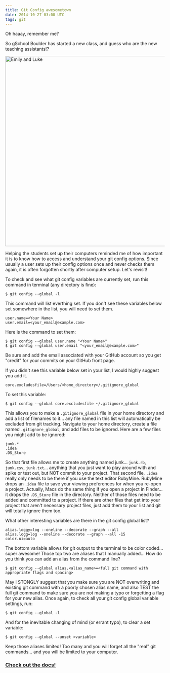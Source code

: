 ```yaml
---
title: Git Config awesometown
date: 2014-10-27 03:00 UTC
tags: git
---
```


Oh haaay, remember me?

So gSchool Boulder has started a new class, and guess who are the new teaching assistants!?

[<img src="/images/20141027_git_config/Emily_and_Luke.png" alt="Emily and Luke" width="600em">](/images/20141027_git_config/Emily_and_Luke.png)

Helping the students set up their computers reminded me of how important it is to know how to access and understand your git config options. Since usually a user sets up their config options once and never checks them again, it is often forgotten shortly after computer setup. Let's revisit!

To check and see what git config variables are currently set, run this command in terminal (any directory is fine):

    $ git config --global -l

This command will list everthing set. If you don't see these variables below set somewhere in the list, you will need to set them.

    user.name=<Your Name>
    user.email=<your_email@example.com>

Here is the command to set them:

    $ git config --global user.name "<Your Name>"
    $ git config --global user.email "<your_email@example.com>"

Be sure and add the email associated with your GitHub account so you get "credit" for your commits on your GitHub front page.

If you didn't see this variable below set in your list, I would highly suggest you add it.

    core.excludesfile=/Users/<home_directory>/.gitignore_global

To set this variable:

    $ git config --global core.excludesfile ~/.gitignore_global

This allows you to make a `.gitignore_global` file in your home directory and add a list of filenames to it... any file named in this list will automatically be excluded from git tracking. Navigate to your home directory, create a file named `.gitignore_global`, and add files to be ignored. Here are a few files you might add to be ignored:

    junk.*
    .idea
    .DS_Store

So that first file allows me to create anything named junk... `junk.rb`, `junk.csv`, `junk.txt`... anything that you just want to play around with and spike or test out, but NOT commit to your project. That second file, `.idea` really only needs to be there if you use the text editor RubyMine. RubyMine drops an `.idea` file to save your viewing preferences for when you re-open a project. Actually, Macs do the same thing if you open a project in Finder... it drops the `.DS_Store` file in the directory. Neither of those files need to be added and committed to a project. If there are other files that get into your project that aren't necessary project files, just add them to your list and git will totally ignore them too.

What other interesting variables are there in the git config global list?

    alias.loggy=log --oneline --decorate --graph --all
    alias.logg=log --oneline --decorate --graph --all -15
    color.ui=auto

The bottom variable allows for git output to the terminal to be color coded... super awesome! Those top two are aliases that I manually added... How do you think you can add an alias from the command line?

    $ git config --global alias.<alias_name>=<full git command with appropriate flags and spacing>

May I STONGLY suggest that you make sure you are NOT overwriting and existing git command with a poorly chosen alias name, and also TEST the full git command to make sure you are not making a typo or forgetting a flag for your new alias. Once again, to check all your git config global variable settings, run:

    $ git config --global -l

And for the inevitable changing of mind (or errant typo), to clear a set variable:

    $ git config --global --unset <variable>

Keep those aliases limited! Too many and you will forget all the "real" git commands... and you will be limited to your computer.

### [Check out the docs!](http://git-scm.com/docs/git-config)
